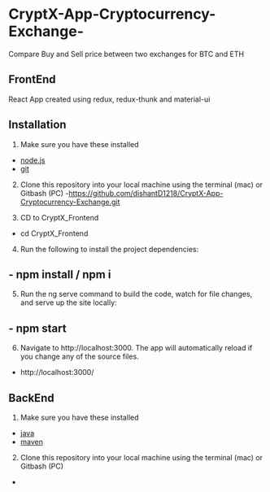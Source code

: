 # CryptX-App-Cryptocurrency-Exchange-
Compare Buy and Sell price between two exchanges for BTC and ETH

## FrontEnd
React App created using redux, redux-thunk and material-ui

## Installation

1. Make sure you have these installed
  - [node.js](http://nodejs.org/)
  - [git](http://git-scm.com/)
  
2. Clone this repository into your local machine using the terminal (mac) or Gitbash (PC) 
  -https://github.com/dishantD1218/CryptX-App-Cryptocurrency-Exchange.git
 
3. CD to CryptX_Frontend
  - cd CryptX_Frontend

4. Run the following to install the project dependencies:

 ## - npm install / npm i
    
5. Run the ng serve command to build the code, watch for file changes, and serve up the site locally:

  ## - npm start

6. Navigate to http://localhost:3000. The app will automatically reload if you change any of the source files.

  - http://localhost:3000/

## BackEnd
1. Make sure you have these installed
  - [java](https://www.oracle.com/java/technologies/javase/javase-jdk8-downloads.html)
  - [maven](https://maven.apache.org/download.cgi)
  
2. Clone this repository into your local machine using the terminal (mac) or Gitbash (PC) 
  - 
